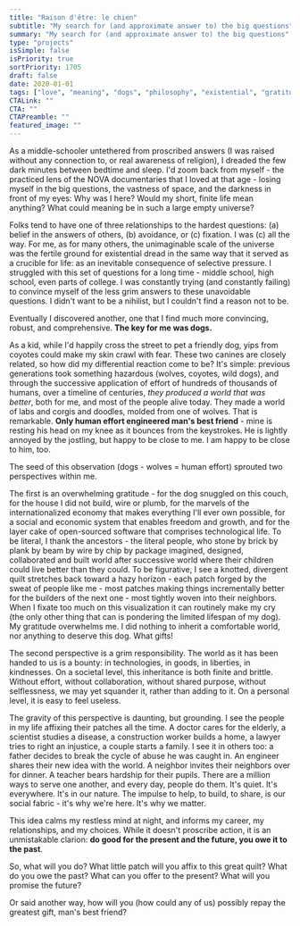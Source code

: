 ```yaml
---
title: "Raison d'être: le chien"
subtitle: "My search for (and approximate answer to) the big questions"
summary: "My search for (and approximate answer to) the big questions"
type: "projects"
isSimple: false
isPriority: true
sortPriority: 1705
draft: false
date: 2020-01-01
tags: ["love", "meaning", "dogs", "philosophy", "existential", "gratitude", "responsibility"]
CTALink: ""
CTA: ""
CTAPreamble: ""
featured_image: ""
---
```


As a middle-schooler untethered from proscribed answers (I was raised without any connection to, or real awareness of religion), I dreaded the few dark minutes between bedtime and sleep. I'd zoom back from myself - the practiced lens of the NOVA documentaries that I loved at that age - losing myself in the big questions, the vastness of space, and the darkness in front of my eyes: Why was I here? Would my short, finite life mean anything? What could meaning be in such a large empty universe?

Folks tend to have one of three relationships to the hardest questions: (a) belief in the answers of others, (b) avoidance, or (c) fixation. I was (c) all the way. For me, as for many others, the unimaginable scale of the universe was the fertile ground for existential dread in the same way that it served as a crucible for life: as an inevitable consequence of selective pressure. I struggled with this set of questions for a long time - middle school, high school, even parts of college. I was constantly trying (and constantly failing) to convince myself of the less grim answers to these unavoidable questions. I didn't want to be a nihilist, but I couldn't find a reason not to be.

Eventually I discovered another, one that I find much more convincing, robust, and comprehensive. **The key for me was dogs.**

As a kid, while I'd happily cross the street to pet a friendly dog, yips from coyotes could make my skin crawl with fear. These two canines are closely related, so how did my differential reaction come to be? It's simple: previous generations took something hazardous (wolves, coyotes, wild dogs), and through the successive application of effort of hundreds of thousands of humans, over a timeline of centuries, *they produced a world that was better*, both for me, and most of the people alive today. They made a world of labs and corgis and doodles, molded from one of wolves. That is remarkable. **Only human effort engineered man's best friend** - mine is resting his head on my knee as it bounces from the keystrokes. He is lightly annoyed by the jostling, but happy to be close to me. I am happy to be close to him, too.

The seed of this observation (dogs - wolves = human effort) sprouted two perspectives within me. 

The first is an overwhelming gratitude - for the dog snuggled on this couch, for the house I did not build, wire or plumb, for the marvels of the internationalized economy that makes everything I'll ever own possible, for a social and economic system that enables freedom and growth, and for the layer cake of open-sourced software that comprises technological life. To be literal, I thank the ancestors - the literal people, who stone by brick by plank by beam by wire by chip by package imagined, designed, collaborated and built world after successive world where their children could live better than they could. To be figurative, I see a knotted, divergent quilt stretches back toward a hazy horizon - each patch forged by the sweat of people like me - most patches making things incrementally better for the builders of the next one - most tightly woven into their neighbors. When I fixate too much on this visualization it can routinely make my cry (the only other thing that can is pondering the limited lifespan of my dog). My gratitude overwhelms me. I did nothing to inherit a comfortable world, nor anything to deserve this dog. What gifts!

The second perspective is a grim responsibility. The world as it has been handed to us is a bounty: in technologies, in goods, in liberties, in kindnesses. On a societal level, this inheritance is both finite and brittle. Without effort, without collaboration, without shared purpose, without selflessness, we may yet squander it, rather than adding to it. On a personal level, it is easy to feel useless.

The gravity of this perspective is daunting, but grounding. I see the people in my life affixing their patches all the time. A doctor cares for the elderly, a scientist studies a disease, a construction worker builds a home, a lawyer tries to right an injustice, a couple starts a family. I see it in others too: a father decides to break the cycle of abuse he was caught in. An engineer shares their new idea with the world. A neighbor invites their neighbors over for dinner. A teacher bears hardship for their pupils. There are a million ways to serve one another, and every day, people do them. It's quiet. It's everywhere. It's in our nature. The impulse to help, to build, to share, is our social fabric - it's why we're here. It's why we matter.

This idea calms my restless mind at night, and informs my career, my relationships, and my choices. While it doesn't proscribe action, it is an unmistakable clarion: **do good for the present and the future, you owe it to the past**. 

So, what will you do? What little patch will you affix to this great quilt? What do you owe the past? What can you offer to the present? What will you promise the future?

Or said another way, how will you (how could any of us) possibly repay the greatest gift, man's best friend?
